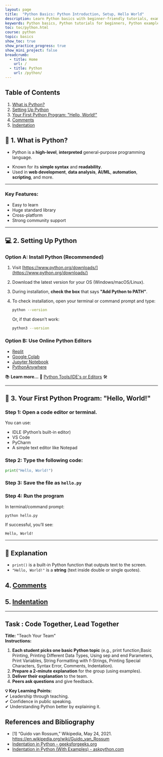 ```yaml
---
layout: page
title:  "Python Basics: Python Introduction, Setup, Hello World"
description: Learn Python basics with beginner-friendly tutorials, examples, and exercises. Master Python programming concepts like print function, variables, comments, indentation and more. Perfect for students and professionals starting their Python journey.  
keywords: Python basics, Python tutorials for beginners, Python examples, Python exercises, Python print function, python comments Python variables, Python data types, Python programming for beginners, learn Python, Python coding exercises
toc: toc/python.html
course: python
topic: basics
show_toc: true
show_practice_progress: true
show_mini_project: false
breadcrumb:
  - title: Home
    url: /
  - title: Python
    url: /python/
---
```


## Table of Contents

1. [What is Python?](#-1-what-is-python)
2. [Setting Up Python](#-2-setting-up-python)
3. [Your First Python Program: "Hello, World!"](#-3-your-first-python-program-hello-world)
4. [Comments](comments.md)
5. [Indentation](indentation.md)

## 🔰 1. What is Python?

- Python is a **high-level**, **interpreted** general-purpose programming language.
* Known for its **simple syntax** and **readability**.
* Used in **web development**, **data analysis**, **AI/ML**, **automation**, **scripting**, and more.

---

### Key Features:

* Easy to learn
* Huge standard library
* Cross-platform
* Strong community support

---

## 💻 2. Setting Up Python

### Option A: Install Python (Recommended)

1. Visit [https://www.python.org/downloads/](https://www.python.org/downloads/)
2. Download the latest version for your OS (Windows/macOS/Linux).
3. During installation, **check the box** that says **"Add Python to PATH"**.
4. To check installation, open your terminal or command prompt and type:

   ```bash
   python --version
   ```

   Or, if that doesn't work:

   ```bash
   python3 --version
   ```

### Option B: Use Online Python Editors

* [Replit](https://replit.com/)
* [Google Colab](https://colab.research.google.com/)
* [Jupyter Notebook](https://jupyter.org/)
* [PythonAnywhere](https://www.pythonanywhere.com/)

📚 **Learn more...** 🔗 [Python Tools/IDE's or Editors](../tools.md) 🛠️  

---

## 🧪 3. Your First Python Program: "Hello, World!"

### Step 1: Open a code editor or terminal.

You can use:

* IDLE (Python’s built-in editor)
* VS Code
* PyCharm
* A simple text editor like Notepad

### Step 2: Type the following code:

```python
print("Hello, World!")
```

### Step 3: Save the file as `hello.py`

### Step 4: Run the program

In terminal/command prompt:

```bash
python hello.py
```

If successful, you’ll see:

```
Hello, World!
```

---

## 📘 Explanation

* `print()` is a built-in Python function that outputs text to the screen.
* `"Hello, World!"` is a **string** (text inside double or single quotes).

## 4. [Comments](comments.md)
## 5. [Indentation](indentation.md)
   
---

## Task : Code Together, Lead Together  

**Title:** "Teach Your Team"  
**Instructions:**  
1. **Each student picks one basic Python topic** (e.g., print function,Basic Printing, Printing Different Data Types,  Using sep and end Parameters, Print Variables, String Formatting with f-Strings, Printing Special Characters, Syntax Error, Comments, Indentation).  
2. **Prepare a 2-minute explanation** for the group (using examples).  
3. **Deliver their explanation** to the team.  
4. **Peers ask questions** and give feedback.  

**💡 Key Learning Points:**  
✔ Leadership through teaching.  
✔ Confidence in public speaking.  
✔ Understanding Python better by explaining it.  

<script async src="https://pagead2.googlesyndication.com/pagead/js/adsbygoogle.js?client=ca-pub-1602443888929206"
     crossorigin="anonymous"></script>
<ins class="adsbygoogle"
     style="display:block; text-align:center;"
     data-ad-layout="in-article"
     data-ad-format="fluid"
     data-ad-client="ca-pub-1602443888929206"
     data-ad-slot="6296238623"></ins>
<script>
     (adsbygoogle = window.adsbygoogle || []).push({});
</script>


## References and Bibliography

- [1] “Guido van Rossum,” Wikipedia, May 24, 2021. https://en.wikipedia.org/wiki/Guido_van_Rossum
- [Indentation in Python - geeksforgeeks.org](https://www.geeksforgeeks.org/indentation-in-python/)
- [Indentation in Python (With Examples) - askpython.com](https://www.askpython.com/python/python-indentation)

